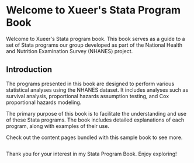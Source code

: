 # Welcome to Xueer's Stata Program Book

Welcome to Xueer's Stata program book. This book serves as a guide to a set of Stata programs our group developed as part of the National Health and Nutrition Examination Survey (NHANES) project.

## Introduction

The programs presented in this book are designed to perform various statistical analyses using the NHANES dataset. It includes analyses such as survival analysis, proportional hazards assumption testing, and Cox proportional hazards modeling.

The primary purpose of this book is to facilitate the understanding and use of these Stata programs. The book includes detailed explanations of each program, along with examples of their use.
   
   
Check out the content pages bundled with this sample book to see more.

```{tableofcontents}
```  

Thank you for your interest in my Stata Program Book. Enjoy exploring!